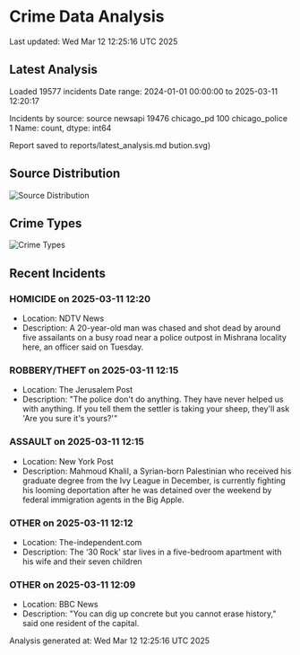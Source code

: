 # Crime Data Analysis
Last updated: Wed Mar 12 12:25:16 UTC 2025

## Latest Analysis

Loaded 19577 incidents
Date range: 2024-01-01 00:00:00 to 2025-03-11 12:20:17

Incidents by source:
source
newsapi           19476
chicago_pd          100
chicago_police        1
Name: count, dtype: int64

Report saved to reports/latest_analysis.md
bution.svg)

## Source Distribution
![Source Distribution](images/source_distribution.svg)

## Crime Types
![Crime Types](images/crime_types.svg)

## Recent Incidents

### HOMICIDE on 2025-03-11 12:20
- Location: NDTV News
- Description: A 20-year-old man was chased and shot dead by around five assailants on a busy road near a police outpost in Mishrana locality here, an officer said on Tuesday.


### ROBBERY/THEFT on 2025-03-11 12:15
- Location: The Jerusalem Post
- Description: "The police don't do anything. They have never helped us with anything. If you tell them the settler is taking your sheep, they'll ask 'Are you sure it's yours?'"


### ASSAULT on 2025-03-11 12:15
- Location: New York Post
- Description: Mahmoud Khalil, a Syrian-born Palestinian who received his graduate degree from the Ivy League in December, is currently fighting his looming deportation after he was detained over the weekend by federal immigration agents in the Big Apple.


### OTHER on 2025-03-11 12:12
- Location: The-independent.com
- Description: The ‘30 Rock’ star lives in a five-bedroom apartment with his wife and their seven children


### OTHER on 2025-03-11 12:09
- Location: BBC News
- Description: "You can dig up concrete but you cannot erase history," said one resident of the capital.

Analysis generated at: Wed Mar 12 12:25:16 UTC 2025
